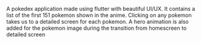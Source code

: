 A pokedex application made using flutter with beautiful UI/UX. It contains a list of the first 151 pokemon shown in the anime. Clicking on any pokemon takes us to a detailed screen for each pokemon. A hero animation is also added for the pokemon image during the transition from homescreen to detailed screen
